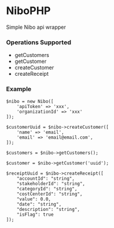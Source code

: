 # NiboPHP

Simple Nibo api wrapper

### Operations Supported

-   getCustomers
-   getCustomer
-   createCustomer
-   createReceipt

### Example

    $nibo = new Nibo([
        'apiToken' => 'xxx',
        'organizationId' => 'xxx'
    ]);

    $customerUuid = $nibo->createCustomer([
        'name' => 'email',
        'email' => 'email@email.com',
    ]);

    $customers = $nibo->getCustomers();

    $customer = $nibo->getCustomer('uuid');

    $receiptUuid = $nibo->createReceipt([
        "accountId": "string",
        "stakeholderId": "string",
        "categoryId": "string",
        "costCenterId": "string",
        "value": 0.0,
        "date": "string",
        "description": "string",
        "isFlag": true
    ]);